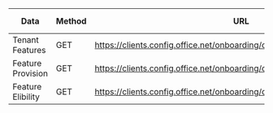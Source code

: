 | **Data** 	| **Method** 	| **URL** 	| **Example Response** 	| **Notes** 	|
|---	|---	|---	|---	|---	|
| Tenant Features 	| GET 	| https://clients.config.office.net/onboarding/odata/v1.0/FeatureData 	|  	|  	|
| Feature Provision 	| GET 	| https://clients.config.office.net/onboarding/odata/v1.0/FeatureProvisiondata 	|  	|  	|
| Feature Elibility 	| GET 	| https://clients.config.office.net/onboarding/odata/v1.0/EligibilityRecord 	|  	|  	|